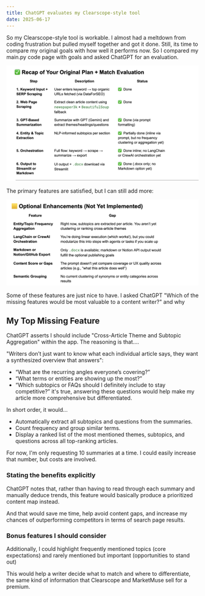 ```yaml
---
title: ChatGPT evaluates my Clearscope-style tool
date: 2025-06-17
---
```

So my Clearscope-style tool is workable. I almost had a meltdown from coding frustration but pulled myself together and got it done. Still, its time to compare my original goals with how well it performs now. So I compared my main.py code page with goals and asked ChatGPT for an evaluation.

<img src="/img/recap.png" alt="Select Sheet" width="800"/>

<!--truncate-->

The primary features are satisfied, but I can still add more:

<img src="/img/enhance.png" alt="Select Sheet" width="800"/>

Some of these features are just nice to have. I asked ChatGPT "Which of the missing features would be most valuable to a content writer?" and why

## My Top Missing Feature
ChatGPT asserts I should include "Cross-Article Theme and Subtopic Aggregation" within the app. The reasoning is that....

"Writers don’t just want to know what each individual article says, they want a synthesized overview that answers":

- “What are the recurring angles everyone’s covering?”
- “What terms or entities are showing up the most?”
- “Which subtopics or FAQs should I definitely include to stay competitive?”
it's true, answering these questions would help make my article more comprehensive but differentiated.

In short order, it would...

- Automatically extract all subtopics and questions from the summaries.
- Count frequency and group similar terms.
- Display a ranked list of the most mentioned themes, subtopics, and questions across all top-ranking articles.

For now, I'm only requesting 10 summaries at a time. I could easily increase that number, but costs are involved.

### Stating the benefits explicitly
ChatGPT notes that, rather than having to read through each summary and manually deduce trends, this feature would basically produce a prioritized content map instead.

And that would save me time, help avoid content gaps, and increase my chances of outperforming competitors in terms of search page results.

### Bonus features I should consider
Additionally, I could highlight frequently mentioned topics (core expectations) and rarely mentioned but important (opportunities to stand out)

This would help a writer decide what to match and where to differentiate, the same kind of information that Clearscope and MarketMuse sell for a premium.